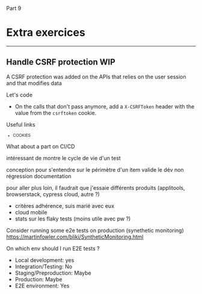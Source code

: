 
<!-- .slide: class="slide--part-title slide--vcenter" -->

<div class="flex-row">

  <div class="part-title">
    <span class="text-level-4">Part 9</span>
    <h1>Extra exercices</h1>
  </div>
  
  <div class="part-toc box fragment"></div>

</div>


---


## Handle CSRF protection WIP
<!-- .element: data-tags="practice, optional" class="text-size-heading-3" -->

<div class="exercice text-level-4">


  <p>A CSRF protection was added on the APIs that relies on the user session and that modifies data

  <p>Let's code
  <ul>
    <li>On the calls that don't pass anymore, add a <code>X-CSRFToken</code> header with the value from the <code>csrftoken</code> cookie.
  </ul>
  <p>Useful links
  <ul style="font-size:75%">
    <li class="url-link"> COOKIES
  </ul>

</div>




What about a part on CI/CD

intéressant de montre le cycle de vie d'un test

conception pour s'entendre sur le périmètre d'un item
valide le dév
non régression
documentation



pour aller plus loin, il faudrait que j'essaie différents produits (applitools, browserstack, cypress cloud, autre ?)
- critères adhérence, suis marié avec eux
- cloud mobile
- stats sur les flaky tests (moins utile avec pw ?)

Consider running some e2e tests on production (synethetic monitoring)
https://martinfowler.com/bliki/SyntheticMonitoring.html


On which env should I run E2E tests ?
- Local development: yes
- Integration/Testing: No
- Staging/Preproduction: Maybe
- Production: Maybe
- E2E environment: Yes
